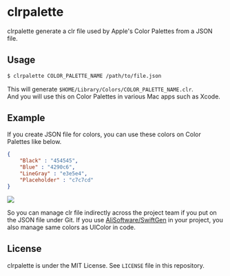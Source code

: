 # clrpalette
clrpalette generate a clr file used by Apple's Color Palettes from a JSON file.  

## Usage
```bash
$ clrpalette COLOR_PALETTE_NAME /path/to/file.json
```

This will generate `$HOME/Library/Colors/COLOR_PALETTE_NAME.clr`.  
And you will use this on Color Palettes in various Mac apps such as Xcode.  

## Example
If you create JSON file for colors, you can use these colors on Color Palettes like below.  

```json
{
    "Black" : "454545",
    "Blue" : "4290c6",
    "LineGray" : "e3e5e4",
    "Placeholder" : "c7c7cd"
}
```

![](https://github.com/kitoko552/clrpalette/tree/master/Resources/color_palette.png)

So you can manage clr file indirectly across the project team if you put on the JSON file under Git.
If you use [AliSoftware/SwiftGen](https://github.com/AliSoftware/SwiftGen) in your project, you also manage same colors as UIColor in code.  

## License
clrpalette is under the MIT License. See `LICENSE` file in this repository.
